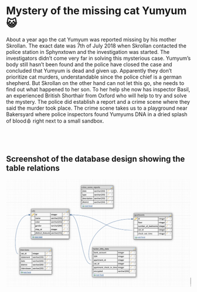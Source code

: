 # Mystery of the missing cat Yumyum 😺

About a year ago the cat Yumyum was reported missing by his mother Skrollan. The exact date was 7th of July 2018 when  Skrollan contacted the police station in Sphynxtown and the investigation was started. The investigators didn’t come very far in solving this mysterious case. Yumyum’s body still hasn’t been found and the police have closed the case and concluded that Yumyum is dead and given up. Apparently they don’t prioritize cat murders, understandable since the police chief is a german shepherd. But  Skrollan on the other hand can not let this go, she needs to find out what happened to her son.  To her help she now has inspector Basil, an experienced British Shorthair from Oxford who will help to try and solve the mystery.
The police did establish a report and a crime scene where they said the murder took place. The crime scene  takes us to a playground near Bakersyard where police inspectors found Yumyums DNA in a dried splash of blood🩸 right next to a small sandbox. 


<br>
<br>

## Screenshot of the database design showing the table relations

![Database Designer](databasedesign.png)
